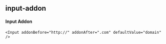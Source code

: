 ## input-addon
#### Input Addon

```
<Input addonBefore="http://" addonAfter=".com" defaultValue="domain" />

```